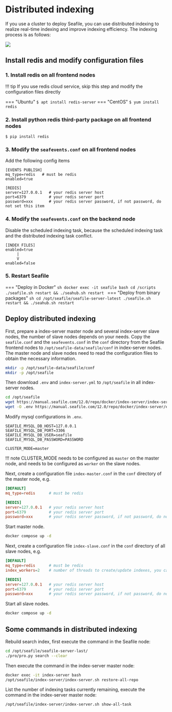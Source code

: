# Distributed indexing

If you use a cluster to deploy Seafile, you can use distributed indexing to realize real-time indexing and improve indexing efficiency. The indexing process is as follows:

![](../images/distributed-indexing.png)

## Install redis and modify configuration files

### 1. Install redis on all frontend nodes

!!! tip 
    If you use redis cloud service, skip this step and modify the configuration files directly

=== "Ubuntu"
    ```
    $ apt install redis-server
    ```
=== "CentOS"
    ```
    $ yum install redis
    ```

### 2. Install python redis third-party package on all frontend nodes

```
$ pip install redis
```

### 3. Modify the `seafevents.conf` on all frontend nodes

Add the following config items

```
[EVENTS PUBLISH]
mq_type=redis   # must be redis
enabled=true

[REDIS]
server=127.0.0.1   # your redis server host
port=6379          # your redis server port
password=xxx       # your redis server password, if not password, do not set this item
```

### 4. Modify the `seafevents.conf` on the backend node

Disable the scheduled indexing task, because the scheduled indexing task and the distributed indexing task conflict.

```
[INDEX FILES]
enabled=true
     |
     V
enabled=false   
```

### 5. Restart Seafile

=== "Deploy in Docker"
    ```sh
    docker exec -it seafile bash
    cd /scripts
    ./seafile.sh restart && ./seahub.sh restart
    ```
=== "Deploy from binary packages"
    ```sh
    cd /opt/seafile/seafile-server-latest
    ./seafile.sh restart && ./seahub.sh restart
    ```

## Deploy distributed indexing

First, prepare a index-server master node and several index-server slave nodes, the number of slave nodes depends on your needs. Copy the `seafile.conf` and the `seafevents.conf` in the `conf` directory from the Seafile frontend nodes to `/opt/seafile-data/seafile/conf` in index-server nodes. The master node and slave nodes need to read the configuration files to obtain the necessary information.

```bash
mkdir -p /opt/seafile-data/seafile/conf
mkdir -p /opt/seafile
```

Then download `.env` and `index-server.yml` to `/opt/seafile` in all index-server nodes.

```bash
cd /opt/seafile
wget https://manual.seafile.com/12.0/repo/docker/index-server/index-server.yml
wget -O .env https://manual.seafile.com/12.0/repo/docker/index-server/env
```

Modify mysql configurations in `.env`.

```env
SEAFILE_MYSQL_DB_HOST=127.0.0.1
SEAFILE_MYSQL_DB_PORT=3306
SEAFILE_MYSQL_DB_USER=seafile
SEAFILE_MYSQL_DB_PASSWORD=PASSWORD

CLUSTER_MODE=master
```

!!! note
    CLUSTER_MODE needs to be configured as `master` on the master node, and needs to be configured as `worker` on the slave nodes.

Next, create a configuration file `index-master.conf` in the `conf` directory of the master node, e.g.

```conf
[DEFAULT]
mq_type=redis      # must be redis

[REDIS]
server=127.0.0.1   # your redis server host
port=6379          # your redis server port
password=xxx       # your redis server password, if not password, do not set this item
```

Start master node.

```bash
docker compose up -d
```

Next, create a configuration file `index-slave.conf` in the `conf` directory of all slave nodes, e.g.

```conf
[DEFAULT]
mq_type=redis      # must be redis
index_workers=2    # number of threads to create/update indexes, you can increase this value according to your needs

[REDIS]
server=127.0.0.1   # your redis server host
port=6379          # your redis server port
password=xxx       # your redis server password, if not password, do not set this item
```

Start all slave nodes.

```bash
docker compose up -d
```

## Some commands in distributed indexing

Rebuild search index, first execute the command in the Seafile node:

```bash
cd /opt/seafile/seafile-server-last/
./pro/pro.py search --clear
```

Then execute the command in the index-server master node:

```bash
docker exec -it index-server bash
/opt/seafile/index-server/index-server.sh restore-all-repo
```

List the number of indexing tasks currently remaining, execute the command in the index-server master node:

```bash
/opt/seafile/index-server/index-server.sh show-all-task
```

